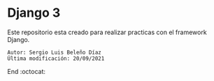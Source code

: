 # Django 3
Este repositorio esta creado para realizar practicas con el framework Django.

    Autor: Sergio Luis Beleño Díaz
    Última modificación: 20/09/2021

End :octocat:
